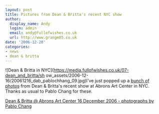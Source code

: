 ```yaml
---
layout: post
title: Pictures from Dean & Britta's recent NYC show
author:
  display_name: Andy
  login: admin
  email: andy@fullofwishes.co.uk
  url: http://www.grange85.co.uk
date: '2006-12-20'
categories:
- news
- dean & britta
---
```

![Dean & Britta in NYC](https://media.fullofwishes.co.uk/07-dean_and_britta/sh
ow_assets/2006-12-16/20061216_dab_pablochhang_09.jpg)I've just popped up a
[bunch of photos](https://web.archive.org/web/20061220+/http://www.grange85.co.uk/galaxie/index.php?type=1&id=850)
from Dean & Britta's recent show at Abrons Art Center in NYC. Thanks as usual
to Pablo Chang for these.

[Dean & Britta @ Abrons Art Center 16 December 2006 - photographs by Pablo
Chang](https://web.archive.org/web/20061220+/http://www.grange85.co.uk/galaxie/index.php?type=1&id=850)


